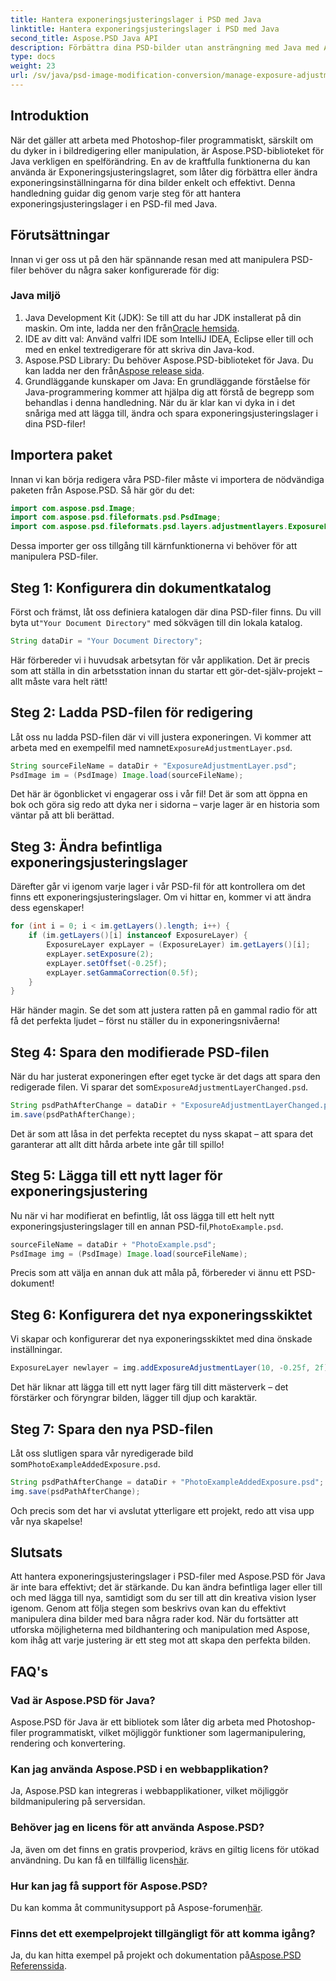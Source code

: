```yaml
---
title: Hantera exponeringsjusteringslager i PSD med Java
linktitle: Hantera exponeringsjusteringslager i PSD med Java
second_title: Aspose.PSD Java API
description: Förbättra dina PSD-bilder utan ansträngning med Java med Aspose.PSD. Följ den här guiden för att hantera exponeringsjusteringslager steg för steg.
type: docs
weight: 23
url: /sv/java/psd-image-modification-conversion/manage-exposure-adjustment-layer-psd/
---
```

## Introduktion
När det gäller att arbeta med Photoshop-filer programmatiskt, särskilt om du dyker in i bildredigering eller manipulation, är Aspose.PSD-biblioteket för Java verkligen en spelförändring. En av de kraftfulla funktionerna du kan använda är Exponeringsjusteringslagret, som låter dig förbättra eller ändra exponeringsinställningarna för dina bilder enkelt och effektivt. Denna handledning guidar dig genom varje steg för att hantera exponeringsjusteringslager i en PSD-fil med Java.
## Förutsättningar
Innan vi ger oss ut på den här spännande resan med att manipulera PSD-filer behöver du några saker konfigurerade för dig:
### Java miljö
1.  Java Development Kit (JDK): Se till att du har JDK installerat på din maskin. Om inte, ladda ner den från[Oracle hemsida](https://www.oracle.com/java/technologies/javase-jdk11-downloads.html).
2. IDE av ditt val: Använd valfri IDE som IntelliJ IDEA, Eclipse eller till och med en enkel textredigerare för att skriva din Java-kod.
3.  Aspose.PSD Library: Du behöver Aspose.PSD-biblioteket för Java. Du kan ladda ner den från[Aspose release sida](https://releases.aspose.com/psd/java/).
4. Grundläggande kunskaper om Java: En grundläggande förståelse för Java-programmering kommer att hjälpa dig att förstå de begrepp som behandlas i denna handledning.
När du är klar kan vi dyka in i det snåriga med att lägga till, ändra och spara exponeringsjusteringslager i dina PSD-filer!
## Importera paket
Innan vi kan börja redigera våra PSD-filer måste vi importera de nödvändiga paketen från Aspose.PSD. Så här gör du det:
```java
import com.aspose.psd.Image;
import com.aspose.psd.fileformats.psd.PsdImage;
import com.aspose.psd.fileformats.psd.layers.adjustmentlayers.ExposureLayer;
```
Dessa importer ger oss tillgång till kärnfunktionerna vi behöver för att manipulera PSD-filer.
## Steg 1: Konfigurera din dokumentkatalog
 Först och främst, låt oss definiera katalogen där dina PSD-filer finns. Du vill byta ut`"Your Document Directory"` med sökvägen till din lokala katalog.
```java
String dataDir = "Your Document Directory";
```
Här förbereder vi i huvudsak arbetsytan för vår applikation. Det är precis som att ställa in din arbetsstation innan du startar ett gör-det-själv-projekt – allt måste vara helt rätt!
## Steg 2: Ladda PSD-filen för redigering
Låt oss nu ladda PSD-filen där vi vill justera exponeringen. Vi kommer att arbeta med en exempelfil med namnet`ExposureAdjustmentLayer.psd`. 
```java
String sourceFileName = dataDir + "ExposureAdjustmentLayer.psd";
PsdImage im = (PsdImage) Image.load(sourceFileName);
```
Det här är ögonblicket vi engagerar oss i vår fil! Det är som att öppna en bok och göra sig redo att dyka ner i sidorna – varje lager är en historia som väntar på att bli berättad.
## Steg 3: Ändra befintliga exponeringsjusteringslager
Därefter går vi igenom varje lager i vår PSD-fil för att kontrollera om det finns ett exponeringsjusteringslager. Om vi hittar en, kommer vi att ändra dess egenskaper!
```java
for (int i = 0; i < im.getLayers().length; i++) {
    if (im.getLayers()[i] instanceof ExposureLayer) {
        ExposureLayer expLayer = (ExposureLayer) im.getLayers()[i];
        expLayer.setExposure(2);
        expLayer.setOffset(-0.25f);
        expLayer.setGammaCorrection(0.5f);
    }
}
```
Här händer magin. Se det som att justera ratten på en gammal radio för att få det perfekta ljudet – först nu ställer du in exponeringsnivåerna!
## Steg 4: Spara den modifierade PSD-filen
 När du har justerat exponeringen efter eget tycke är det dags att spara den redigerade filen. Vi sparar det som`ExposureAdjustmentLayerChanged.psd`.
```java
String psdPathAfterChange = dataDir + "ExposureAdjustmentLayerChanged.psd";
im.save(psdPathAfterChange);
```
Det är som att låsa in det perfekta receptet du nyss skapat – att spara det garanterar att allt ditt hårda arbete inte går till spillo!
## Steg 5: Lägga till ett nytt lager för exponeringsjustering
Nu när vi har modifierat en befintlig, låt oss lägga till ett helt nytt exponeringsjusteringslager till en annan PSD-fil,`PhotoExample.psd`. 
```java
sourceFileName = dataDir + "PhotoExample.psd";
PsdImage img = (PsdImage) Image.load(sourceFileName);
```
Precis som att välja en annan duk att måla på, förbereder vi ännu ett PSD-dokument!
## Steg 6: Konfigurera det nya exponeringsskiktet
Vi skapar och konfigurerar det nya exponeringsskiktet med dina önskade inställningar.
```java
ExposureLayer newlayer = img.addExposureAdjustmentLayer(10, -0.25f, 2f);
```
Det här liknar att lägga till ett nytt lager färg till ditt mästerverk – det förstärker och föryngrar bilden, lägger till djup och karaktär.
## Steg 7: Spara den nya PSD-filen
 Låt oss slutligen spara vår nyredigerade bild som`PhotoExampleAddedExposure.psd`.
```java
String psdPathAfterChange = dataDir + "PhotoExampleAddedExposure.psd";
img.save(psdPathAfterChange);
```
Och precis som det har vi avslutat ytterligare ett projekt, redo att visa upp vår nya skapelse!
## Slutsats
Att hantera exponeringsjusteringslager i PSD-filer med Aspose.PSD för Java är inte bara effektivt; det är stärkande. Du kan ändra befintliga lager eller till och med lägga till nya, samtidigt som du ser till att din kreativa vision lyser igenom. Genom att följa stegen som beskrivs ovan kan du effektivt manipulera dina bilder med bara några rader kod.
När du fortsätter att utforska möjligheterna med bildhantering och manipulation med Aspose, kom ihåg att varje justering är ett steg mot att skapa den perfekta bilden.
## FAQ's
### Vad är Aspose.PSD för Java?
Aspose.PSD för Java är ett bibliotek som låter dig arbeta med Photoshop-filer programmatiskt, vilket möjliggör funktioner som lagermanipulering, rendering och konvertering.
### Kan jag använda Aspose.PSD i en webbapplikation?
Ja, Aspose.PSD kan integreras i webbapplikationer, vilket möjliggör bildmanipulering på serversidan.
### Behöver jag en licens för att använda Aspose.PSD?
 Ja, även om det finns en gratis provperiod, krävs en giltig licens för utökad användning. Du kan få en tillfällig licens[här](https://purchase.aspose.com/temporary-license/).
### Hur kan jag få support för Aspose.PSD?
 Du kan komma åt communitysupport på Aspose-forumen[här](https://forum.aspose.com/c/psd/34).
### Finns det ett exempelprojekt tillgängligt för att komma igång?
 Ja, du kan hitta exempel på projekt och dokumentation på[Aspose.PSD Referenssida](https://reference.aspose.com/psd/java/).